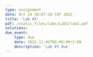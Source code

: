 ```yaml
---
type: assignment
date: Oct 24 10:07:18 CAT 2022
title: 'Lab #3'
pdf: /static_files/labs/Lab3/lab3.pdf
solutions: 
due_event: 
    type: due
    date: 2022-11-01T08:00:00+2:00
    description: 'Lab #3 due'
---
```

